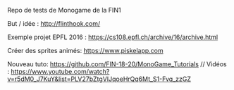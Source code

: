 Repo de tests de Monogame de la FIN1

But / idée : http://flinthook.com/

Exemple projet EPFL 2016 : https://cs108.epfl.ch/archive/16/archive.html

Créer des sprites animés: https://www.piskelapp.com

Nouveau tuto: https://github.com/FIN-18-20/MonoGame_Tutorials // Vidéos : https://www.youtube.com/watch?v=r5dM0_J7KuY&list=PLV27bZtgVIJqoeHrQq6Mt_S1-Fvq_zzGZ